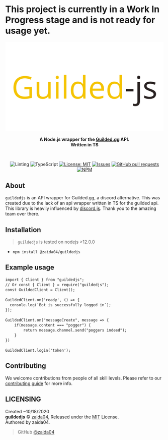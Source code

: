 # This project is currently in a Work In Progress stage and is not ready for usage yet.

<div align="center">
    <img src="readme-header.png" width="546" alt="guildedjs"/>
    <p><b>A Node.js wrapper for the <a href="https://www.guilded.gg/">Guilded.gg</a> API. <br>Written in TS</b></p>
    <br />
    <p>
        <img src="https://github.com/zaida04/guildedjs/workflows/Linting/badge.svg" alt="Linting">
        <img src="https://github.com/zaida04/guildedjs/workflows/TypeScript/badge.svg" alt="TypeScript">
        <a href="https://opensource.org/licenses/MIT"><img src="https://img.shields.io/badge/License-MIT-yellow.svg" alt="License: MIT"></a>
        <a href="https://github.com/zaida04/guildedjs/issues"><img src="https://img.shields.io/github/issues-raw/zaida04/guildedjs.svg?maxAge=25000" alt="Issues"></a>
        <a href="https://github.com/zaida04/guildedjs/pulls"><img src="https://img.shields.io/github/issues-pr/zaida04/guildedjs.svg?style=flat" alt="GitHub pull requests"></a><br>
        <a href="https://npmjs.org/package/@zaida04/guildedjs"><img src="https://nodei.co/npm/@zaida04/guildedjs.png" alt="NPM"></a>
    </p>
</div>

## About

`guildedjs` is an API wrapper for Guilded.gg, a discord alternative. This was created due to the lack of an api wrapper written in TS for the guilded api. This library is heavily influenced by [discord.js](https://github.com/discordjs/discord.js). Thank you to the amazing team over there.

## Installation

> `guildedjs` is tested on nodejs >12.0.0  
- `npm install @zaida04/guildedjs`  

## Example usage

```
import { Client } from "guildedjs";
// Or const { Client } = require("guildedjs");
const GuildedClient = Client();

GuildedClient.on('ready', () => {
  console.log(`Bot is successfully logged in`);
});

GuildedClient.on("messageCreate", message => {
    if(message.content === "pogger") {
        return message.channel.send("poggers indeed");
    }
})

GuildedClient.login('token');
```

## Contributing

We welcome contributions from people of all skill levels. Please refer to our [contributing guide](https://github.com/zaida04/guildedjs/blob/master/.github/CONTRIBUTING.md) for more info.

## LICENSING  

Created ~10/18/2020  
**guildedjs** © [zaida04](https://github.com/zaida04), Released under the [MIT](https://github.com/zaida04/guildedjs/blob/master/LICENSE) License.  
Authored by zaida04.

> GitHub [@zaida04](https://github.com/zaida04) 